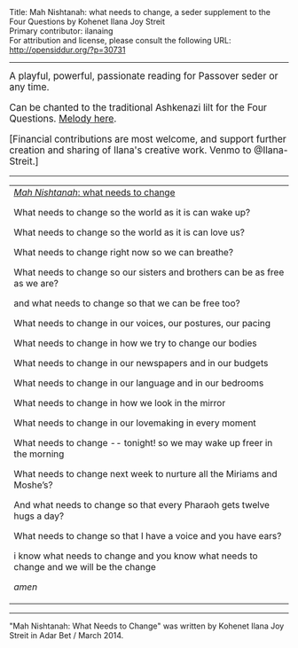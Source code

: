 <html>
<head></head>
<body>
Title: Mah Nishtanah: what needs to change, a seder supplement to the Four Questions by Kohenet Ilana Joy Streit<br />
Primary contributor: ilanaing<br />
For attribution and license, please consult the following URL: <a href="http://opensiddur.org/?p=30731">http://opensiddur.org/?p=30731</a>
<p />
<hr />

<div class="english" style="font-size: 1.2em;">
A playful, powerful, passionate reading for Passover seder or any time.

Can be chanted to the traditional Ashkenazi lilt for the Four Questions. <a href="https://soundcloud.com/swfsnyc/ma-nishtana-1">Melody here</a>.

[Financial contributions are most welcome, and support further creation and sharing of Ilana's creative work. Venmo to @Ilana-Streit.]
</div>

<hr />

<table style="margin-left: auto;margin-right: auto;">
<tbody>
<tr><td style="vertical-align:top;">
<div class="english">
<u><em>Mah Nishtanah</em>: what needs to change</em></u>

What needs to change
so the world as it is
can wake up?

What needs to change
so the world as it is
can love us?

What needs to change
right now
so we can breathe?

What needs to change
so our sisters and brothers
can be as free as we are?

and what needs to change
so that we
can be free too?

What needs to change
in our voices, our postures,
our pacing

What needs to change
in how
we try to change our bodies

What needs to change
in our newspapers
and in our budgets

What needs to change
in our language
and in our bedrooms

What needs to change
in how
we look in the mirror

What needs to change
in our lovemaking
in every moment

What needs to change -- tonight!
so we may wake up
freer in the morning

What needs to change
next week
to nurture all the Miriams and Moshe’s?

And what needs to change
so that every Pharaoh
gets twelve hugs a day?

What needs to change
so that I have a voice
and you have ears?

i know what needs to change
and you know what needs to change
and we will be the change

<em>amen</em>
</div></td></tr>
</tbody></table>

<hr />

"Mah Nishtanah: What Needs to Change" was written by Kohenet Ilana Joy Streit in Adar Bet / March 2014.

&nbsp;
</body>
</html>